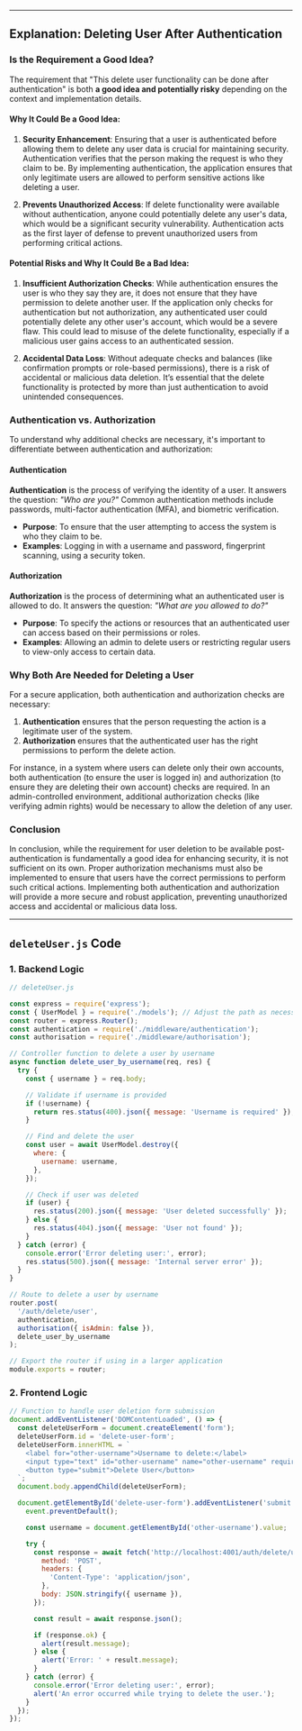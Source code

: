 
---

## Explanation: Deleting User After Authentication

### Is the Requirement a Good Idea?

The requirement that "This delete user functionality can be done after authentication" is both **a good idea and potentially risky** depending on the context and implementation details.

#### Why It Could Be a Good Idea:

1. **Security Enhancement**: Ensuring that a user is authenticated before allowing them to delete any user data is crucial for maintaining security. Authentication verifies that the person making the request is who they claim to be. By implementing authentication, the application ensures that only legitimate users are allowed to perform sensitive actions like deleting a user.

2. **Prevents Unauthorized Access**: If delete functionality were available without authentication, anyone could potentially delete any user's data, which would be a significant security vulnerability. Authentication acts as the first layer of defense to prevent unauthorized users from performing critical actions.

#### Potential Risks and Why It Could Be a Bad Idea:

1. **Insufficient Authorization Checks**: While authentication ensures the user is who they say they are, it does not ensure that they have permission to delete another user. If the application only checks for authentication but not authorization, any authenticated user could potentially delete any other user's account, which would be a severe flaw. This could lead to misuse of the delete functionality, especially if a malicious user gains access to an authenticated session.

2. **Accidental Data Loss**: Without adequate checks and balances (like confirmation prompts or role-based permissions), there is a risk of accidental or malicious data deletion. It’s essential that the delete functionality is protected by more than just authentication to avoid unintended consequences.

### Authentication vs. Authorization

To understand why additional checks are necessary, it's important to differentiate between authentication and authorization:

#### Authentication

**Authentication** is the process of verifying the identity of a user. It answers the question: *"Who are you?"* Common authentication methods include passwords, multi-factor authentication (MFA), and biometric verification.

- **Purpose**: To ensure that the user attempting to access the system is who they claim to be.
- **Examples**: Logging in with a username and password, fingerprint scanning, using a security token.

#### Authorization

**Authorization** is the process of determining what an authenticated user is allowed to do. It answers the question: *"What are you allowed to do?"*

- **Purpose**: To specify the actions or resources that an authenticated user can access based on their permissions or roles.
- **Examples**: Allowing an admin to delete users or restricting regular users to view-only access to certain data.

### Why Both Are Needed for Deleting a User

For a secure application, both authentication and authorization checks are necessary:

1. **Authentication** ensures that the person requesting the action is a legitimate user of the system.
2. **Authorization** ensures that the authenticated user has the right permissions to perform the delete action.

For instance, in a system where users can delete only their own accounts, both authentication (to ensure the user is logged in) and authorization (to ensure they are deleting their own account) checks are required. In an admin-controlled environment, additional authorization checks (like verifying admin rights) would be necessary to allow the deletion of any user.

### Conclusion

In conclusion, while the requirement for user deletion to be available post-authentication is fundamentally a good idea for enhancing security, it is not sufficient on its own. Proper authorization mechanisms must also be implemented to ensure that users have the correct permissions to perform such critical actions. Implementing both authentication and authorization will provide a more secure and robust application, preventing unauthorized access and accidental or malicious data loss.

---

## `deleteUser.js` Code

### 1. Backend Logic

```javascript
// deleteUser.js

const express = require('express');
const { UserModel } = require('./models'); // Adjust the path as necessary
const router = express.Router();
const authentication = require('./middleware/authentication');
const authorisation = require('./middleware/authorisation');

// Controller function to delete a user by username
async function delete_user_by_username(req, res) {
  try {
    const { username } = req.body;

    // Validate if username is provided
    if (!username) {
      return res.status(400).json({ message: 'Username is required' });
    }

    // Find and delete the user
    const user = await UserModel.destroy({
      where: {
        username: username,
      },
    });

    // Check if user was deleted
    if (user) {
      res.status(200).json({ message: 'User deleted successfully' });
    } else {
      res.status(404).json({ message: 'User not found' });
    }
  } catch (error) {
    console.error('Error deleting user:', error);
    res.status(500).json({ message: 'Internal server error' });
  }
}

// Route to delete a user by username
router.post(
  '/auth/delete/user',
  authentication,
  authorisation({ isAdmin: false }),
  delete_user_by_username
);

// Export the router if using in a larger application
module.exports = router;
```

### 2. Frontend Logic

```javascript
// Function to handle user deletion form submission
document.addEventListener('DOMContentLoaded', () => {
  const deleteUserForm = document.createElement('form');
  deleteUserForm.id = 'delete-user-form';
  deleteUserForm.innerHTML = `
    <label for="other-username">Username to delete:</label>
    <input type="text" id="other-username" name="other-username" required>
    <button type="submit">Delete User</button>
  `;
  document.body.appendChild(deleteUserForm);

  document.getElementById('delete-user-form').addEventListener('submit', async (event) => {
    event.preventDefault();

    const username = document.getElementById('other-username').value;

    try {
      const response = await fetch('http://localhost:4001/auth/delete/user', {
        method: 'POST',
        headers: {
          'Content-Type': 'application/json',
        },
        body: JSON.stringify({ username }),
      });

      const result = await response.json();

      if (response.ok) {
        alert(result.message);
      } else {
        alert('Error: ' + result.message);
      }
    } catch (error) {
      console.error('Error deleting user:', error);
      alert('An error occurred while trying to delete the user.');
    }
  });
});
```

